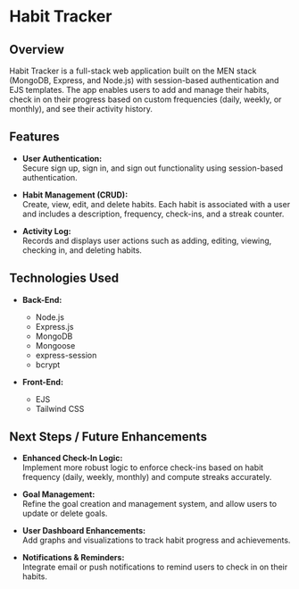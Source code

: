 
# Habit Tracker

## Overview

Habit Tracker is a full-stack web application built on the MEN stack (MongoDB, Express, and Node.js) with session-based authentication and EJS templates. The app enables users to add and manage their habits, check in on their progress based on custom frequencies (daily, weekly, or monthly), and see their activity history. 

## Features

- **User Authentication:**  
  Secure sign up, sign in, and sign out functionality using session-based authentication.
  
- **Habit Management (CRUD):**  
  Create, view, edit, and delete habits. Each habit is associated with a user and includes a description, frequency, check-ins, and a streak counter.
  
- **Activity Log:**  
  Records and displays user actions such as adding, editing, viewing, checking in, and deleting habits.

## Technologies Used

- **Back-End:**  
  - Node.js
  - Express.js
  - MongoDB
  - Mongoose
  - express-session
  - bcrypt

- **Front-End:**  
  - EJS 
  - Tailwind CSS

## Next Steps / Future Enhancements

- **Enhanced Check-In Logic:**  
  Implement more robust logic to enforce check-ins based on habit frequency (daily, weekly, monthly) and compute streaks accurately.

- **Goal Management:**  
  Refine the goal creation and management system, and allow users to update or delete goals.

- **User Dashboard Enhancements:**  
  Add graphs and visualizations to track habit progress and achievements.

- **Notifications & Reminders:**  
  Integrate email or push notifications to remind users to check in on their habits.





